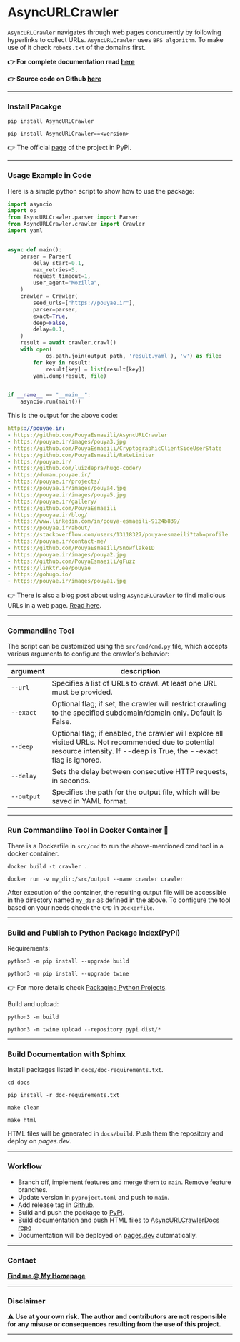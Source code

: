 # AsyncURLCrawler
`AsyncURLCrawler` navigates through web pages concurrently by following hyperlinks to collect URLs.
`AsyncURLCrawler` uses `BFS algorithm`. To make use of it check `robots.txt` of the domains first.

**👉 For complete documentation read [here](https://asyncurlcrawlerdocs.pages.dev/)**

**👉 Source code on Github [here](https://github.com/PouyaEsmaeili/AsyncURLCrawler)**

---

### Install Pacakge

```commandline 
pip install AsyncURLCrawler
```

```commandline 
pip install AsyncURLCrawler==<version>
```

👉 The official [page](https://pypi.org/project/AsyncURLCrawler) of the project in PyPi.

---

### Usage Example in Code

Here is a simple python script to show how to use the package:

```python
import asyncio
import os
from AsyncURLCrawler.parser import Parser
from AsyncURLCrawler.crawler import Crawler
import yaml


async def main():
    parser = Parser(
        delay_start=0.1, 
        max_retries=5, 
        request_timeout=1,
        user_agent="Mozilla",
    )
    crawler = Crawler( 
        seed_urls=["https://pouyae.ir"],
        parser=parser,
        exact=True,
        deep=False,
        delay=0.1,
    )
    result = await crawler.crawl()
    with open(
            os.path.join(output_path, 'result.yaml'), 'w') as file:
        for key in result:
            result[key] = list(result[key])
        yaml.dump(result, file)


if __name__ == "__main__":
    asyncio.run(main())
```

This is the output for the above code:
```yaml
https://pouyae.ir:
- https://github.com/PouyaEsmaeili/AsyncURLCrawler
- https://pouyae.ir/images/pouya3.jpg
- https://github.com/PouyaEsmaeili/CryptographicClientSideUserState
- https://github.com/PouyaEsmaeili/RateLimiter
- https://pouyae.ir/
- https://github.com/luizdepra/hugo-coder/
- https://duman.pouyae.ir/
- https://pouyae.ir/projects/
- https://pouyae.ir/images/pouya4.jpg
- https://pouyae.ir/images/pouya5.jpg
- https://pouyae.ir/gallery/
- https://github.com/PouyaEsmaeili
- https://pouyae.ir/blog/
- https://www.linkedin.com/in/pouya-esmaeili-9124b839/
- https://pouyae.ir/about/
- https://stackoverflow.com/users/13118327/pouya-esmaeili?tab=profile
- https://pouyae.ir/contact-me/
- https://github.com/PouyaEsmaeili/SnowflakeID
- https://pouyae.ir/images/pouya2.jpg
- https://github.com/PouyaEsmaeili/gFuzz
- https://linktr.ee/pouyae
- https://gohugo.io/
- https://pouyae.ir/images/pouya1.jpg
```

👉 There is also a blog post about using `AsyncURLCrawler` to find malicious URLs in a web page. [Read here](https://towardsdev.com/viruscan-a-website-for-malicious-url-with-asyncurlcrawler-and-virus-total-2adaef0201c3?source=friends_link&sk=b537f4ab5387b8172d70b73c933412d1).

---
### Commandline Tool

The script can be customized using the `src/cmd/cmd.py` file, which accepts various arguments to configure the crawler's behavior:

| argument  | description         | 
|-----------|---------------------| 
| `--url`   | Specifies a list of URLs to crawl. At least one URL must be provided. | 
| `--exact` | Optional flag; if set, the crawler will restrict crawling to the specified subdomain/domain only. Default is False.                    | 
| `--deep`  | Optional flag; if enabled, the crawler will explore all visited URLs. Not recommended due to potential resource intensity. If --deep is True, the --exact flag is ignored. | 
| `--delay` | Sets the delay between consecutive HTTP requests, in seconds. |
| `--output`| Specifies the path for the output file, which will be saved in YAML format. |

---

### Run Commandline Tool in Docker Container 🐳

There is a Dockerfile in `src/cmd` to run the above-mentioned cmd tool in a docker container.

```commandline 
docker build -t crawler .
```

```commandline
docker run -v my_dir:/src/output --name crawler crawler
```

After execution of the container, 
the resulting output file will be accessible in the directory named `my_dir` as defined in the above.
To configure the tool based on your needs check the `CMD` in `Dockerfile`.

---

### Build and Publish to Python Package Index(PyPi)

Requirements:

```commandline
python3 -m pip install --upgrade build
```

```commandline
python3 -m pip install --upgrade twine
```
👉 For more details check [Packaging Python Projects](https://packaging.python.org/en/latest/tutorials/packaging-projects/).

Build and upload:

```commandline 
python3 -m build
```

```commandline
python3 -m twine upload --repository pypi dist/*
```

---

### Build Documentation with Sphinx

Install packages listed in `docs/doc-requirements.txt`.

```commandline
cd docs
```

```commandline
pip install -r doc-requirements.txt
```

```commandline
make clean
```

```commandline
make html
```

HTML files will be generated in `docs/build`. Push them the repository and deploy on _pages.dev_.

---

### Workflow

- Branch off, implement features and merge them to `main`. Remove feature branches.
- Update version in `pyproject.toml` and push to `main`.
- Add release tag in [Github](https://github.com/PouyaEsmaeili/AsyncURLCrawler/releases).
- Build and push the package to [PyPi](https://pypi.org/project/AsyncURLCrawler/). 
- Build documentation and push HTML files to [AsyncURLCrawlerDocs repo](https://github.com/PouyaEsmaeili/AsyncURLCrawlerDocs)
- Documentation will be deployed on [pages.dev](https://asyncurlcrawlerdocs.pages.dev/) automatically.

---

### Contact

**[Find me @ My Homepage](https://pouyae.ir)**

---

### Disclaimer

**⚠️ Use at your own risk. The author and contributors are not responsible for any misuse or consequences resulting from the use of this project.**

--- 
